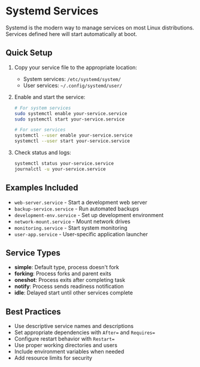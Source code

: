 # Systemd Services

Systemd is the modern way to manage services on most Linux distributions. Services defined here will start automatically at boot.

## Quick Setup

1. Copy your service file to the appropriate location:
   - System services: `/etc/systemd/system/`
   - User services: `~/.config/systemd/user/`

2. Enable and start the service:
   ```bash
   # For system services
   sudo systemctl enable your-service.service
   sudo systemctl start your-service.service
   
   # For user services
   systemctl --user enable your-service.service
   systemctl --user start your-service.service
   ```

3. Check status and logs:
   ```bash
   systemctl status your-service.service
   journalctl -u your-service.service
   ```

## Examples Included

- `web-server.service` - Start a development web server
- `backup-service.service` - Run automated backups
- `development-env.service` - Set up development environment
- `network-mount.service` - Mount network drives
- `monitoring.service` - Start system monitoring
- `user-app.service` - User-specific application launcher

## Service Types

- **simple**: Default type, process doesn't fork
- **forking**: Process forks and parent exits
- **oneshot**: Process exits after completing task
- **notify**: Process sends readiness notification
- **idle**: Delayed start until other services complete

## Best Practices

- Use descriptive service names and descriptions
- Set appropriate dependencies with `After=` and `Requires=`
- Configure restart behavior with `Restart=`
- Use proper working directories and users
- Include environment variables when needed
- Add resource limits for security
